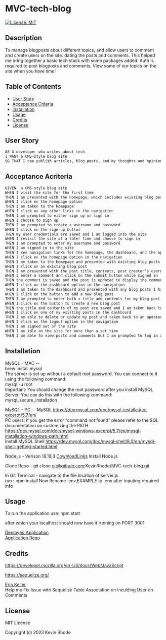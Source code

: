 # MVC-tech-blog

[![License: MIT](https://img.shields.io/badge/License-MIT-yellow.svg)](https://choosealicense.com/licenses/mit/)
## Description

To manage blogposts about different topics, and allow users to comment and create users on the site. dating the posts and comments. This helped me bring together a basic tech stack with some packages added. Auth is required to post blogposts and comments. View some of our topics on the site when you have time! 

## Table of Contents 

- [User Story](#user-story)
- [Acceptance Criteria](#acceptance-criteria)
- [Installation](#installation)
- [Usage](#usage)
- [Credits](#credits)
- [License](#license)

## User Story
```md
AS A developer who writes about tech  
I WANT a CMS-style blog site  
SO THAT I can publish articles, blog posts, and my thoughts and opinions  
```
## Acceptance Acriteria  
```md
GIVEN  a CMS-style blog site  
WHEN I visit the site for the first time  
THEN I am presented with the homepage, which includes existing blog posts if any have been posted; navigation links for the homepage and the dashboard; and the option to log in  
WHEN I click on the homepage option  
THEN I am taken to the homepage  
WHEN I click on any other links in the navigation  
THEN I am prompted to either sign up or sign in  
WHEN I choose to sign up  
THEN I am prompted to create a username and password  
WHEN I click on the sign-up button   
THEN my user credentials are saved and I am logged into the site  
WHEN I revisit the site at a later time and choose to sign in  
THEN I am prompted to enter my username and password  
WHEN I am signed in to the site  
THEN I see navigation links for the homepage, the dashboard, and the option to log out  
WHEN I click on the homepage option in the navigation  
THEN I am taken to the homepage and presented with existing blog posts that include the post title and the date created  
WHEN I click on an existing blog post  
THEN I am presented with the post title, contents, post creator’s username, and date created for that post and have the option to leave a comment  
WHEN I enter a comment and click on the submit button while signed in  
THEN the comment is saved and the post is updated to display the comment, the comment creator’s username, and the date created  
WHEN I click on the dashboard option in the navigation  
THEN I am taken to the dashboard and presented with any blog posts I have already created and the option to add a new blog post  
WHEN I click on the button to add a new blog post  
THEN I am prompted to enter both a title and contents for my blog post  
WHEN I click on the button to create a new blog post  
THEN the title and contents of my post are saved and I am taken back to an updated dashboard with my new blog post  
WHEN I click on one of my existing posts in the dashboard  
THEN I am able to delete or update my post and taken back to an updated dashboard  
WHEN I click on the logout option in the navigation  
THEN I am signed out of the site  
WHEN I am idle on the site for more than a set time  
THEN I am able to view posts and comments but I am prompted to log in again before I can add, update, or delete posts  
```

## Installation

MySQL - MAC --  
  brew install mysql  
  The server is set up without a default root password. You can connect to it using the following command:  
  mysql -u root  
  Important: You should change the root password after you install MySQL Server. You can do this with the following command:  
  mysql_secure_installation  
    
MySQL - PC --
  MySQL https://dev.mysql.com/doc/mysql-installation-excerpt/5.7/en/   
  PC users: if you get the error “command not found” please refer to the SQL documentation on customizing the PATH   
  https://dev.mysql.com/doc/mysql-windows-excerpt/5.7/en/mysql-installation-windows-path.html  
  Install MySQL Shell
  https://dev.mysql.com/doc/mysql-shell/8.0/en/mysql-shell-getting-started.html
  
  
Node.js - Verison 16.18.0
  [DownloadLinks](https://nodejs.org/download/release/v16.18.0/)
  Install Node.js
  
Clone Repo - git clone git@github.com:KevinRhode/MVC-tech-blog.git

In Git Terminal - navigate to the file location of server.js  
  run : npm install
  Now Rename .env.EXAMPLE to .env after inputing required info

## Usage

To run the application use: npm start  

after which your localhost should now have it running on PORT 3001

[Deployed Application](https://mvc-tech-blog-kevinrhode.herokuapp.com/)  
[Application Repo](https://github.com/KevinRhode/MVC-tech-blog)

## Credits

https://developer.mozilla.org/en-US/docs/Web/JavaScript

https://sequelize.org/

[Erin Keller](https://github.com/erin-m-keller)  
 Help me Fix Issue with Sequelize Table Association on Inculding User on Comments

## License

MIT License

Copyright (c) 2023 Kevin Rhode